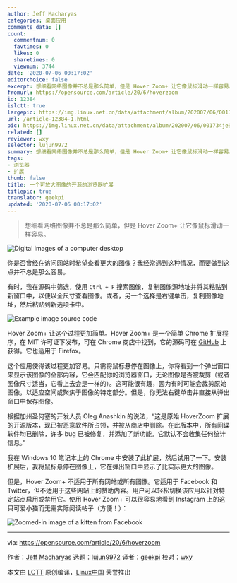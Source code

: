 ```yaml
---
author: Jeff Macharyas
categories: 桌面应用
comments_data: []
count:
  commentnum: 0
  favtimes: 0
  likes: 0
  sharetimes: 0
  viewnum: 3744
date: '2020-07-06 00:17:02'
editorchoice: false
excerpt: 想细看网络图像并不总是那么简单，但是 Hover Zoom+ 让它像鼠标滑动一样容易。
fromurl: https://opensource.com/article/20/6/hoverzoom
id: 12384
islctt: true
largepic: https://img.linux.net.cn/data/attachment/album/202007/06/001734je9eebkbgvovtczw.png
url: /article-12384-1.html
pic: https://img.linux.net.cn/data/attachment/album/202007/06/001734je9eebkbgvovtczw.png.thumb.jpg
related: []
reviewer: wxy
selector: lujun9972
summary: 想细看网络图像并不总是那么简单，但是 Hover Zoom+ 让它像鼠标滑动一样容易。
tags:
- 浏览器
- 扩展
thumb: false
title: 一个可放大图像的开源的浏览器扩展
titlepic: true
translator: geekpi
updated: '2020-07-06 00:17:02'
---
```



> 
> 想细看网络图像并不总是那么简单，但是 Hover Zoom+ 让它像鼠标滑动一样容易。
> 
> 
> 


![Digital images of a computer desktop](/data/attachment/album/202007/06/001734je9eebkbgvovtczw.png "Digital images of a computer desktop")


你是否曾经在访问网站时希望查看更大的图像？我经常遇到这种情况，而要做到这点并不总是那么容易。


有时，我在源码中筛选，使用 `Ctrl + F` 搜索图像，复制图像源地址并将其粘贴到新窗口中，以便以全尺寸查看图像。或者，另一个选择是右键单击，复制图像地址，然后粘贴到新选项卡中。


![Example image source code ](/data/attachment/album/202007/06/001756g82cufspd88usp87.jpg "Example image source code")


Hover Zoom+ 让这个过程更加简单。Hover Zoom+ 是一个简单 Chrome 扩展程序，在 MIT 许可证下发布，可在 Chrome 商店中找到，它的源码可在 [GitHub](https://github.com/extesy/hoverzoom/) 上获得。它也适用于 Firefox。


这个应用使得该过程更加容易。只需将鼠标悬停在图像上，你将看到一个弹出窗口来显示该图像的全部内容，它会匹配你的浏览器窗口，无论图像是否被裁剪（或者图像尺寸适当，它看上去会是一样的）。这可能很有趣，因为有时可能会裁剪原始图像，以适应空间或聚焦于图像的特定部分。但是，你无法右键单击并直接从弹出窗口中保存图像。


根据加州圣何塞的开发人员 Oleg Anashkin 的说法，“这是原始 HoverZoom 扩展的开源版本，现已被恶意软件所占领，并被从商店中删除。在此版本中，所有间谍软件均已删除，许多 bug 已被修复，并添加了新功能。它默认不会收集任何统计信息。”


我在 Windows 10 笔记本上的 Chrome 中安装了此扩展，然后试用了一下。安装扩展后，我将鼠标悬停在图像上，它在弹出窗口中显示了比实际更大的图像。


但是，Hover Zoom+ 不适用于所有网站或所有图像。它适用于 Facebook 和 Twitter，但不适用于这些网站上的赞助内容。用户可以轻松切换该应用以针对特定站点启用或禁用它。使用 Hover Zoom+ 可以很容易地看到 Instagram 上的这只可爱小猫而无需实际阅读帖子（方便！）：


![Zoomed-in image of a kitten from Facebook](/data/attachment/album/202007/06/001838yjt7svrrtb52e2jj.jpg "HoverZoom+ enlarged image")




---


via: <https://opensource.com/article/20/6/hoverzoom>


作者：[Jeff Macharyas](https://opensource.com/users/jeffmacharyas) 选题：[lujun9972](https://github.com/lujun9972) 译者：[geekpi](https://github.com/geekpi) 校对：[wxy](https://github.com/wxy)


本文由 [LCTT](https://github.com/LCTT/TranslateProject) 原创编译，[Linux中国](https://linux.cn/) 荣誉推出